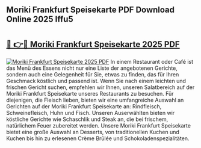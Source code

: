 ## Moriki Frankfurt Speisekarte PDF Download Online 2025 Iffu5

# <h2><a href="http://gc996b.nevu.top/?p=Moriki+Frankfurt+Speisekarte">🔗 👉🔴 Moriki Frankfurt Speisekarte 2025 PDF</a></h2>

[![Moriki Frankfurt Speisekarte 2025 PDF](https://i.imgur.com/dBaPXMq.png)](http://gc996b.nevu.top/?p=Moriki+Frankfurt+Speisekarte)
In einem Restaurant oder Café ist das Menü des Essens nicht nur eine Liste der angebotenen Gerichte, sondern auch eine Gelegenheit für Sie, etwas zu finden, das für Ihren Geschmack köstlich und passend ist. Wenn Sie nach einem leichten und frischen Gericht suchen, empfehlen wir Ihnen, unseren Salatbereich auf der Moriki Frankfurt Speisekarte unseres Restaurants zu besuchen. Für diejenigen, die Fleisch lieben, bieten wir eine umfangreiche Auswahl an Gerichten auf der Moriki Frankfurt Speisekarte an: Rindfleisch, Schweinefleisch, Huhn und Fisch. Unseren Auserwählten bieten wir köstliche Gerichte wie Schaschlik und Steak an, die bei frischem, natürlichem Feuer zubereitet werden. Unsere Moriki Frankfurt Speisekarte bietet eine große Auswahl an Desserts, von traditionellen Kuchen und Kuchen bis hin zu erlesenen Crème Brûlée und Schokoladenspezialitäten.
